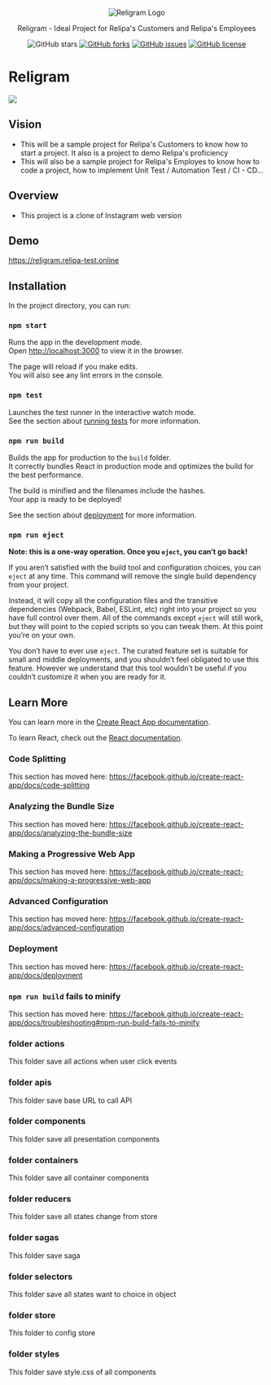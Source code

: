 <p align="center">
    <img src="https://github.com/relipasoft/religram/raw/master/.github/religramlogo2.png" alt="Religram Logo"/>
</p>

<p align="center">Religram - Ideal Project for Relipa's Customers and Relipa's Employees</p>

<p align="center">
    <img src="https://img.shields.io/github/stars/relipasoft/religram-api.svg" alt="GitHub stars"></a>
   <a href="https://github.com/relipasoft/religram-react/network"><img src="https://img.shields.io/github/forks/relipasoft/religram-react.svg" alt="GitHub forks"></a>
   <a href="https://github.com/relipasoft/religram-react/issues"><img src="https://img.shields.io/github/issues/relipasoft/religram-react.svg" alt="GitHub issues"></a>
   <a href="https://raw.githubusercontent.com/relipasoft/religram-react/master/LICENSE"><img src="https://img.shields.io/badge/license-MIT-blue.svg" alt="GitHub license"></a>
</p>

# Religram
![](https://api.travis-ci.com/relipasoft/religram-react.svg?branch=master)


## Vision
- This will be a sample project for Relipa's Customers to know how to start a project. It also is a project to demo Relipa's proficiency 
- This will also be a sample project for Relipa's Employes to know how to code a project, how to implement Unit Test / Automation Test / CI - CD...

## Overview
- This project is a clone of Instagram web version


## Demo
https://religram.relipa-test.online

## Installation 

In the project directory, you can run:

### `npm start`

Runs the app in the development mode.<br>
Open [http://localhost:3000](http://localhost:3000) to view it in the browser.

The page will reload if you make edits.<br>
You will also see any lint errors in the console.

### `npm test`

Launches the test runner in the interactive watch mode.<br>
See the section about [running tests](https://facebook.github.io/create-react-app/docs/running-tests) for more information.

### `npm run build`

Builds the app for production to the `build` folder.<br>
It correctly bundles React in production mode and optimizes the build for the best performance.

The build is minified and the filenames include the hashes.<br>
Your app is ready to be deployed!

See the section about [deployment](https://facebook.github.io/create-react-app/docs/deployment) for more information.

### `npm run eject`

**Note: this is a one-way operation. Once you `eject`, you can’t go back!**

If you aren’t satisfied with the build tool and configuration choices, you can `eject` at any time. This command will remove the single build dependency from your project.

Instead, it will copy all the configuration files and the transitive dependencies (Webpack, Babel, ESLint, etc) right into your project so you have full control over them. All of the commands except `eject` will still work, but they will point to the copied scripts so you can tweak them. At this point you’re on your own.

You don’t have to ever use `eject`. The curated feature set is suitable for small and middle deployments, and you shouldn’t feel obligated to use this feature. However we understand that this tool wouldn’t be useful if you couldn’t customize it when you are ready for it.

## Learn More

You can learn more in the [Create React App documentation](https://facebook.github.io/create-react-app/docs/getting-started).

To learn React, check out the [React documentation](https://reactjs.org/).

### Code Splitting

This section has moved here: https://facebook.github.io/create-react-app/docs/code-splitting

### Analyzing the Bundle Size

This section has moved here: https://facebook.github.io/create-react-app/docs/analyzing-the-bundle-size

### Making a Progressive Web App

This section has moved here: https://facebook.github.io/create-react-app/docs/making-a-progressive-web-app

### Advanced Configuration

This section has moved here: https://facebook.github.io/create-react-app/docs/advanced-configuration

### Deployment

This section has moved here: https://facebook.github.io/create-react-app/docs/deployment

### `npm run build` fails to minify

This section has moved here: https://facebook.github.io/create-react-app/docs/troubleshooting#npm-run-build-fails-to-minify

### folder actions
This folder save all actions when user click events

### folder apis
This folder save base URL to call API 

### folder components
This folder save all presentation components

### folder containers
This folder save all container components

### folder reducers
This folder save all states change from store

### folder sagas
This folder save saga

### folder selectors
This folder save all states want to choice in object

### folder store
This folder to config store

### folder styles
This folder save style.css of all components
